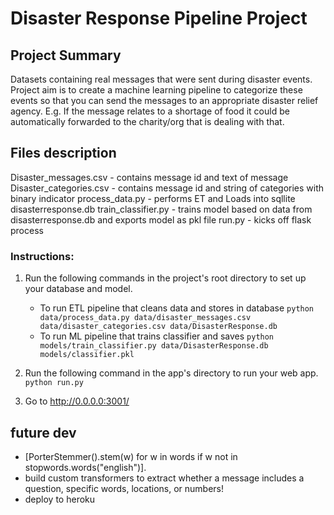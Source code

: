 # Disaster Response Pipeline Project

## Project Summary
Datasets containing real messages that were sent during disaster events. 
Project aim is to create a machine learning pipeline to categorize these events so that you can send the messages to an appropriate disaster relief agency. E.g. If the message relates to a shortage of food it could be automatically forwarded to the charity/org that is dealing with that.

## Files description
Disaster_messages.csv - contains message id and text of message
Disaster_categories.csv - contains message id and string of categories with binary indicator
process_data.py - performs ET and Loads into sqllite disasterresponse.db
train_classifier.py - trains model based on data from disasterresponse.db and exports model as pkl file
run.py - kicks off flask process

### Instructions:
1. Run the following commands in the project's root directory to set up your database and model.

    - To run ETL pipeline that cleans data and stores in database
        `python data/process_data.py data/disaster_messages.csv data/disaster_categories.csv data/DisasterResponse.db`
    - To run ML pipeline that trains classifier and saves
        `python models/train_classifier.py data/DisasterResponse.db models/classifier.pkl`

2. Run the following command in the app's directory to run your web app.
    `python run.py`

3. Go to http://0.0.0.0:3001/


## future dev
- [PorterStemmer().stem(w) for w in words if w not in stopwords.words("english")].
- build custom transformers to extract whether a message includes a question, specific words, locations, or numbers!
- deploy to heroku
